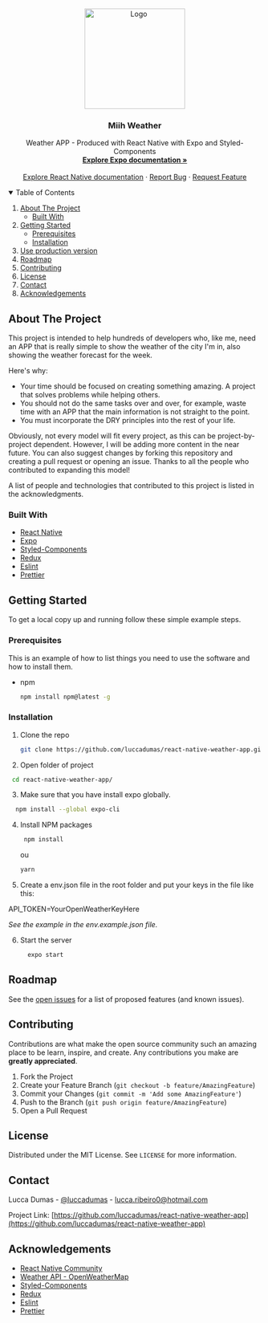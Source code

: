 <!-- PROJECT LOGO -->
<br />
<p align="center">
  <a href="https://github.com/luccadumas/">
    <img src="https://i.pinimg.com/originals/06/c4/f7/06c4f70ec5931e2342e703e8a3f0a253.png" alt="Logo" width="200" height="200">
  </a>

  <h3 align="center">Miih Weather</h3>

  <p align="center">
    Weather APP - Produced with React Native with Expo and Styled-Components
    <br />
    <a href="https://docs.expo.dev"><strong>Explore Expo documentation »</strong></a>
    <br />
    <br />
    <a href="https://reactnative.dev/docs/getting-started">Explore React Native documentation</a>
    ·
    <a href="https://github.com/luccadumas/react-native-weather-app/issues">Report Bug</a>
    ·
    <a href="https://github.com/luccadumas/react-native-weather-app/issues">Request Feature</a>
  </p>
</p>



<!-- TABLE OF CONTENTS -->
<details open="open">
  <summary>Table of Contents</summary>
  <ol>
    <li>
      <a href="#about-the-project">About The Project</a>
      <ul>
        <li><a href="#built-with">Built With</a></li>
      </ul>
    </li>
    <li>
      <a href="#getting-started">Getting Started</a>
      <ul>
        <li><a href="#prerequisites">Prerequisites</a></li>
        <li><a href="#installation">Installation</a></li>
      </ul>
    </li>
    <li><a href="#use-production-version">Use production version</a></li>
    <li><a href="#roadmap">Roadmap</a></li>
    <li><a href="#contributing">Contributing</a></li>
    <li><a href="#license">License</a></li>
    <li><a href="#contact">Contact</a></li>
    <li><a href="#acknowledgements">Acknowledgements</a></li>
  </ol>
</details>



<!-- ABOUT THE PROJECT -->
## About The Project

This project is intended to help hundreds of developers who, like me, need an APP that is really simple to show the weather of the city I'm in, also showing the weather forecast for the week.

Here's why:

* Your time should be focused on creating something amazing. A project that solves problems while helping others.
* You should not do the same tasks over and over, for example, waste time with an APP that the main information is not straight to the point.
* You must incorporate the DRY principles into the rest of your life.

Obviously, not every model will fit every project, as this can be project-by-project dependent. However, I will be adding more content in the near future. You can also suggest changes by forking this repository and creating a pull request or opening an issue. Thanks to all the people who contributed to expanding this model!

A list of people and technologies that contributed to this project is listed in the acknowledgments.

### Built With

* [React Native](https://reactnative.dev)
* [Expo](https://docs.expo.dev)
* [Styled-Components](https://styled-components.com)
* [Redux](https://redux.js.org)
* [Eslint](https://eslint.org)
* [Prettier](https://prettier.io)



<!-- GETTING STARTED -->
## Getting Started

To get a local copy up and running follow these simple example steps.

### Prerequisites

This is an example of how to list things you need to use the software and how to install them.
* npm
  ```sh
  npm install npm@latest -g
  ```

### Installation

1. Clone the repo
   ```sh
   git clone https://github.com/luccadumas/react-native-weather-app.git
   ```
2. Open folder of project
 ```sh
  cd react-native-weather-app/
   ```
3. Make sure that you have install expo globally.

  ```sh
    npm install --global expo-cli
  ```

4. Install NPM packages
   ```sh
    npm install
   ```
   ou
   
   ```sh
   yarn
   ```
5. Create a env.json file in the root folder and put your keys in the file like this:

API_TOKEN=YourOpenWeatherKeyHere

*See the example in the env.example.json file.*

6. Start the server
   ```sh
     expo start
   ```

<!-- ROADMAP -->
## Roadmap

See the [open issues](https://github.com/luccadumas/react-native-weather-app/issues) for a list of proposed features (and known issues).



<!-- CONTRIBUTING -->
## Contributing

Contributions are what make the open source community such an amazing place to be learn, inspire, and create. Any contributions you make are **greatly appreciated**.

1. Fork the Project
2. Create your Feature Branch (`git checkout -b feature/AmazingFeature`)
3. Commit your Changes (`git commit -m 'Add some AmazingFeature'`)
4. Push to the Branch (`git push origin feature/AmazingFeature`)
5. Open a Pull Request



<!-- LICENSE -->
## License

Distributed under the MIT License. See `LICENSE` for more information.



<!-- CONTACT -->
## Contact

Lucca Dumas - [@luccadumas](https://www.linkedin.com/in/lucca-dumas-36851b114) - lucca.ribeiro0@hotmail.com

Project Link: [https://github.com/luccadumas/react-native-weather-app](https://github.com/luccadumas/react-native-weather-app)



<!-- ACKNOWLEDGEMENTS -->
## Acknowledgements
* [React Native Community](https://reactnative.dev/help)
* [Weather API - OpenWeatherMap](https://openweathermap.org/api)
* [Styled-Components](https://styled-components.com)
* [Redux](https://redux.js.org)
* [Eslint](https://eslint.org)
* [Prettier](https://prettier.io)


